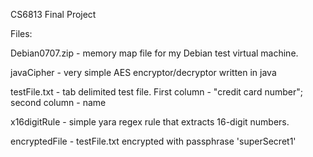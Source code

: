 CS6813 Final Project

Files:

  Debian0707.zip - memory map file for my Debian test virtual machine.

  javaCipher - very simple AES encryptor/decryptor written in java

  testFile.txt - tab delimited test file. First column - "credit card number"; second column - name

  x16digitRule - simple yara regex rule that extracts 16-digit numbers.

  encryptedFile - testFile.txt encrypted with passphrase 'superSecret1' 
